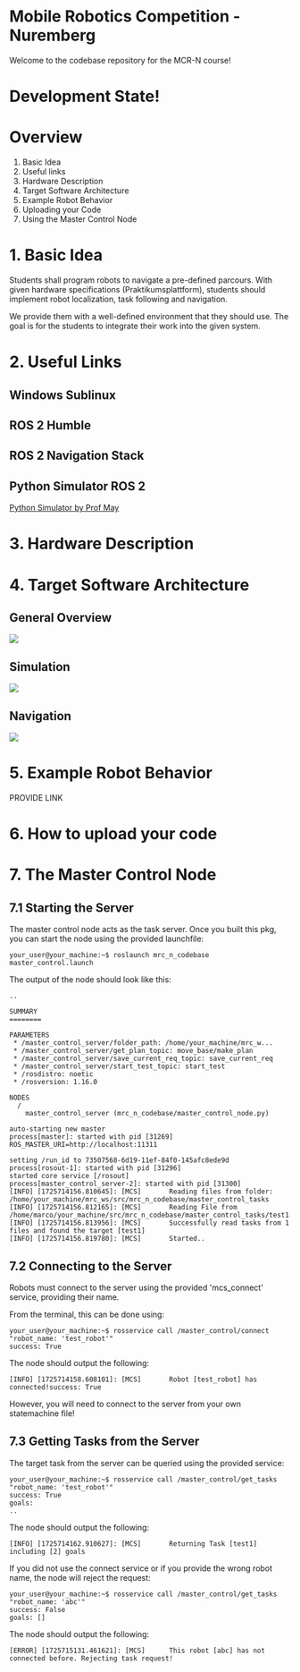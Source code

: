 # Mobile Robotics Competition - Nuremberg

Welcome to the codebase repository for the MCR-N course!


# Development State!


# Overview

1. Basic Idea
2. Useful links
3. Hardware Description
4. Target Software Architecture
5. Example Robot Behavior
6. Uploading your Code
7. Using the Master Control Node



# 1. Basic Idea

Students shall program robots to navigate a pre-defined parcours.
With given hardware specifications (Praktikumsplattform), students should implement
robot localization, task following and navigation.

We provide them with a well-defined environment that they should use.
The goal is for the students to integrate their work into the given system.



# 2. Useful Links

## Windows Sublinux

## ROS 2 Humble

## ROS 2 Navigation Stack

## Python Simulator ROS 2

[Python Simulator by Prof May](https://github.com/autonohm/ohm_mecanum_sim/tree/ros2)



# 3. Hardware Description



# 4. Target Software Architecture

## General Overview

![](https://github.com/autonohm/mcr_n_codebase/blob/main/images/basic_architecture_v1.png)

## Simulation

![](https://github.com/autonohm/mcr_n_codebase/blob/main/images/basic_sim_v1.png)

## Navigation
![](https://github.com/autonohm/mcr_n_codebase/blob/main/images/basic_navigation_v1.png)


# 5. Example Robot Behavior

PROVIDE LINK

# 6. How to upload your code

# 7. The Master Control Node


## 7.1 Starting the Server

The master control node acts as the task server. Once you built this pkg, 
you can start the node using the provided launchfile:

```
your_user@your_machine:~$ roslaunch mrc_n_codebase master_control.launch
```

The output of the node should look like this:

```
..

SUMMARY
========

PARAMETERS
 * /master_control_server/folder_path: /home/your_machine/mrc_w...
 * /master_control_server/get_plan_topic: move_base/make_plan
 * /master_control_server/save_current_req_topic: save_current_req
 * /master_control_server/start_test_topic: start_test
 * /rosdistro: noetic
 * /rosversion: 1.16.0

NODES
  /
    master_control_server (mrc_n_codebase/master_control_node.py)

auto-starting new master
process[master]: started with pid [31269]
ROS_MASTER_URI=http://localhost:11311

setting /run_id to 73507568-6d19-11ef-84f0-145afc8ede9d
process[rosout-1]: started with pid [31296]
started core service [/rosout]
process[master_control_server-2]: started with pid [31300]
[INFO] [1725714156.810645]: [MCS]       Reading files from folder: /home/your_machine/mrc_ws/src/mrc_n_codebase/master_control_tasks
[INFO] [1725714156.812165]: [MCS]       Reading File from /home/marco/your_machine/src/mrc_n_codebase/master_control_tasks/test1.txt
[INFO] [1725714156.813956]: [MCS]       Successfully read tasks from 1 files and found the target [test1]
[INFO] [1725714156.819780]: [MCS]       Started..

```

## 7.2 Connecting to the Server

Robots must connect to the server using the provided 'mcs_connect' service,
providing their name.

From the terminal, this can be done using:

```
your_user@your_machine:~$ rosservice call /master_control/connect "robot_name: 'test_robot'" 
success: True
```

The node should output the following:

```
[INFO] [1725714158.608101]: [MCS]       Robot [test_robot] has connected!success: True
```

However, you will need to connect to the server from your own statemachine file!

## 7.3 Getting Tasks from the Server

The target task from the server can be queried using the provided service:

```
your_user@your_machine:~$ rosservice call /master_control/get_tasks "robot_name: 'test_robot'"
success: True
goals:
..
```

The node should output the following:

```
[INFO] [1725714162.910627]: [MCS]       Returning Task [test1] including [2] goals
```

If you did not use the connect service or if you provide the wrong robot name, 
the node will reject the request:

```
your_user@your_machine:~$ rosservice call /master_control/get_tasks "robot_name: 'abc'" 
success: False
goals: []
```

The node should output the following:

```
[ERROR] [1725715131.461621]: [MCS]      This robot [abc] has not connected before. Rejecting task request!
```






